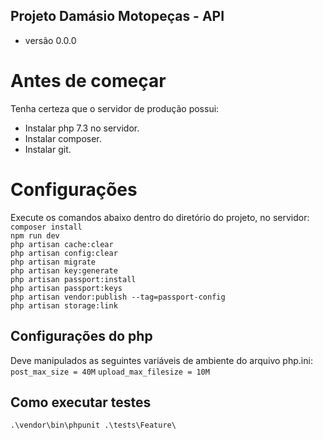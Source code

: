## Projeto Damásio Motopeças - API
* versão 0.0.0

# Antes de começar
Tenha certeza que o servidor de produção possui:
- Instalar php 7.3 no servidor.
- Instalar composer.
- Instalar git.

# Configurações
Execute os comandos abaixo dentro do diretório do projeto, no servidor:
``` composer install ``` <br>
``` npm run dev ``` <br>
``` php artisan cache:clear ``` <br>
``` php artisan config:clear ``` <br>
``` php artisan migrate ``` <br>
``` php artisan key:generate ``` <br>
``` php artisan passport:install ``` <br>
``` php artisan passport:keys ``` <br>
``` php artisan vendor:publish --tag=passport-config ``` <br>
``` php artisan storage:link ``` <br>

## Configurações do php
Deve manipulados as seguintes variáveis de ambiente do arquivo php.ini:
``` post_max_size = 40M ```
``` upload_max_filesize = 10M ```
## Como executar testes
``` .\vendor\bin\phpunit .\tests\Feature\ ```
